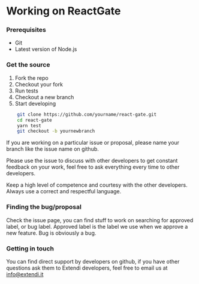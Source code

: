 # Working on ReactGate

### Prerequisites

* Git
* Latest version of Node.js

### Get the source

1. Fork the repo
2. Checkout your fork
3. Run tests
4. Checkout a new branch
5. Start developing

```bash
    git clone https://github.com/yourname/react-gate.git
    cd react-gate
    yarn test
    git checkout -b yournewbranch
```

If you are working on a particular issue or proposal, please name your branch like the issue name on github.


Please use the issue to discuss with other developers to get constant feedback on your work, feel free to ask everything every time to other developers.

Keep a high level of competence and courtesy with the other developers. Always use a correct and respectful language.

### Finding the bug/proposal

Check the issue page, you can find stuff to work on searching for approved label, or bug label.
Approved label is the label we use when we approve a new feature.
Bug is obviously a bug.

### Getting in touch

You can find direct support by developers on github, if you have other questions ask them to Extendi developers, feel free to email us at info@extendi.it
